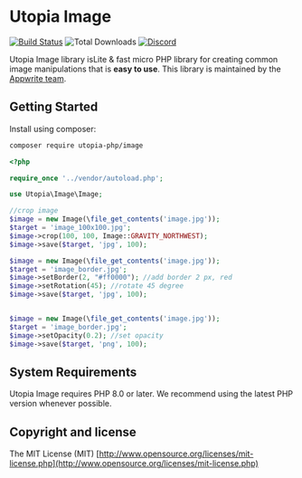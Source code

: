 # Utopia Image

[![Build Status](https://travis-ci.org/utopia-php/ab.svg?branch=master)](https://travis-ci.com/utopia-php/image)
![Total Downloads](https://img.shields.io/packagist/dt/utopia-php/image.svg)
[![Discord](https://img.shields.io/discord/564160730845151244?label=discord)](https://appwrite.io/discord)

Utopia Image library isLite &amp; fast micro PHP library for creating common image manipulations that is **easy to use**. This library is maintained by the [Appwrite team](https://appwrite.io).


## Getting Started

Install using composer:
```bash
composer require utopia-php/image
```

```php
<?php

require_once '../vendor/autoload.php';

use Utopia\Image\Image;

//crop image
$image = new Image(\file_get_contents('image.jpg'));
$target = 'image_100x100.jpg';
$image->crop(100, 100, Image::GRAVITY_NORTHWEST);
$image->save($target, 'jpg', 100);

$image = new Image(\file_get_contents('image.jpg'));
$target = 'image_border.jpg';
$image->setBorder(2, "#ff0000"); //add border 2 px, red
$image->setRotation(45); //rotate 45 degree
$image->save($target, 'jpg', 100);


$image = new Image(\file_get_contents('image.jpg'));
$target = 'image_border.jpg';
$image->setOpacity(0.2); //set opacity
$image->save($target, 'png', 100);

```

## System Requirements

Utopia Image requires PHP 8.0 or later. We recommend using the latest PHP version whenever possible.

## Copyright and license

The MIT License (MIT) [http://www.opensource.org/licenses/mit-license.php](http://www.opensource.org/licenses/mit-license.php)
